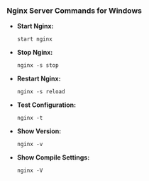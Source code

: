 ### Nginx Server Commands for Windows

- **Start Nginx:**
  ```shell
  start nginx
  ```
- **Stop Nginx:**
  ```shell
  nginx -s stop
  ```
- **Restart Nginx:**
  ```shell
  nginx -s reload
  ```
- **Test Configuration:**
  ```shell
  nginx -t
  ```
- **Show Version:**
  ```shell
  nginx -v
  ```
- **Show Compile Settings:**
  ```shell
  nginx -V
  ```
